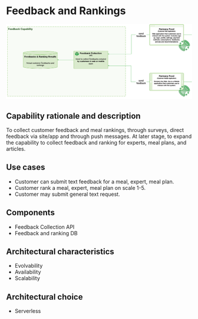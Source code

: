 # Feedback and Rankings

![image](../Images/Feedbacks.png) 

## Capability rationale and description

To collect customer feedback and meal rankings, through surveys, direct feedback via site/app and through push messages. At later stage, to expand the capability to collect feedback and ranking for experts, meal plans, and articles.

## Use cases

* Customer can submit text feedback for a meal, expert, meal plan.
* Customer rank a meal, expert, meal plan on scale 1-5.
* Customer may submit general text request.

## Components

* Feedback Collection API
* Feedback and ranking DB

## Architectural characteristics

* Evolvability
* Availability
* Scalability

## Architectural choice

* Serverless